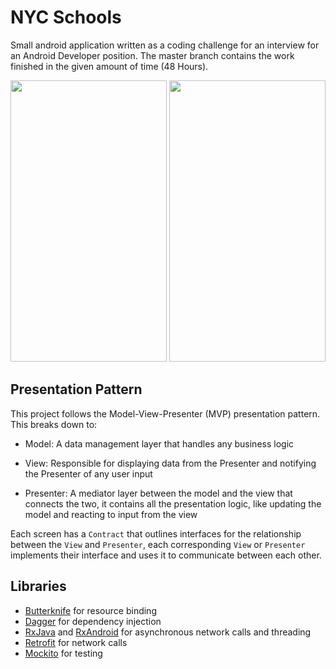 # NYC Schools

Small android application written as a coding challenge for an interview for an Android Developer position. 
The master branch contains the work finished in the given amount of time (48 Hours).

<img src="https://i.imgur.com/n8aEgkj.png" width="250" height="450"> <img src="https://i.imgur.com/wwqeaEe.png" width="250" height="450">

## Presentation Pattern

This project follows the Model-View-Presenter (MVP) presentation pattern. This breaks down to:

- Model: A data management layer that handles any business logic

- View: Responsible for displaying data from the Presenter and notifying the Presenter of any user input

- Presenter: A mediator layer between the model and the view that connects the two, it contains all the presentation logic,
 like updating the model and reacting to input from the view 


Each screen has a `Contract` that outlines interfaces for the relationship between the `View` and `Presenter`, each corresponding 
`View` or `Presenter` implements their interface and uses it to communicate between each other. 


## Libraries 
- [Butterknife](https://jakewharton.github.io/butterknife/) for resource binding
- [Dagger](https://google.github.io/dagger/) for dependency injection
- [RxJava](https://github.com/ReactiveX/RxJava) and [RxAndroid](https://github.com/ReactiveX/RxAndroid) for 
asynchronous network calls and threading
- [Retrofit](https://square.github.io/retrofit/) for network calls
- [Mockito](https://site.mockito.org/) for testing  

